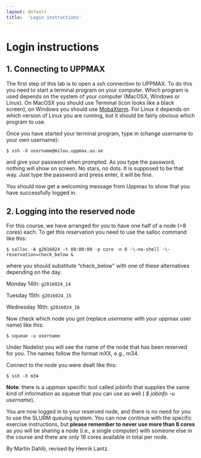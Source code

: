 ```yaml
---
layout: default
title:  'Login instructions'
---
```


# Login instructions

## 1. Connecting to UPPMAX

The first step of this lab is to open a ssh connection to UPPMAX. To do this you need to start a terminal program on your computer. Which program is used depends on the system of your computer (MacOSX, Windows or Linux). On MacOSX you should use Terminal (icon looks like a black screen), on Windows you should use [MobaXterm](http://mobaxterm.mobatek.net). For Linux it depends on which version of Linux you are running, but it should be fairly obvious which program to use.

Once you have started your terminal program, type in (change username to your own username):

```
$ ssh -X username@milou.uppmax.uu.se
```

and give your password when prompted. As you type the password, nothing will show on screen. No stars, no dots. It is supposed to be that way. Just type the password and press enter, it will be fine.

You should now get a welcoming message from Uppmax to show that you have successfully logged in.

## 2. Logging into the reserved node

For this course, we have arranged for you to have one half of a node (=8 cores) each. To get this reservation you need to use the salloc command like this:

```
$ salloc -A g2016024 -t 08:00:00 -p core -n 8 -\-no-shell -\-reservation=check_below &
```

where you should substitute “check_below” with one of these alternatives depending on the day.

Monday 14th: `g2016024_14`

Tuesday 15th: `g2016024_15`

Wednesday 16th: `g2016024_16`

Now check which node you got (replace *username* with your uppmax user name) like this:

```
$ squeue -u username
```

Under Nodelist you will see the name of the node that has been reserved for you. The names follow the format mXX, e.g., m34.

Connect to the node you were dealt like this:

```
$ ssh -X m34
```

**Note**: there is a uppmax specific tool called jobinfo that supplies the same kind of information as squeue that you can use as well ( *$ jobinfo -u username*).

You are now logged in to your reserved node, and there is no need for you to use the SLURM queuing system. You can now continue with the specific exercise instructions, but **please remember to never use more than 8 cores** as you will be sharing a node (i.e., a single computer) with someone else in the course and there are only 16 cores available in total per node.

By Martin Dahlö, revised by Henrik Lantz.
